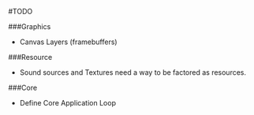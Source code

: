 #TODO

###Graphics

* Canvas Layers (framebuffers)

###Resource

* Sound sources and Textures need a way to be factored
as resources.

###Core

* Define Core Application Loop
